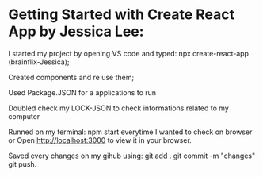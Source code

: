 # Getting Started with Create React App by Jessica Lee:


I started my project by opening VS code and typed: npx create-react-app (brainflix-Jessica);

Created components and re use them;

Used Package.JSON for a applications to run

Doubled check my LOCK-JSON to check informations related to my computer

Runned on my terminal: npm start everytime I wanted to check on browser or Open [http://localhost:3000](http://localhost:3000) to view it in your browser.

Saved every changes on my gihub using: 
git add .
git commit -m "changes"
git push. 






